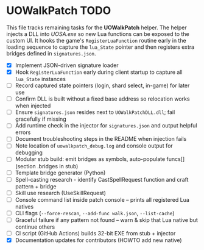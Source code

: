 # UOWalkPatch TODO

This file tracks remaining tasks for the **UOWalkPatch** helper.
The helper injects a DLL into *UOSA.exe* so new Lua functions can be
exposed to the custom UI. It hooks the game's `RegisterLuaFunction`
routine early in the loading sequence to capture the `lua_State` pointer
and then registers extra bridges defined in `signatures.json`.

- [x] Implement JSON-driven signature loader
- [x] Hook `RegisterLuaFunction` early during client startup to capture all `lua_State` instances
- [ ] Record captured state pointers (login, shard select, in-game) for later use
- [ ] Confirm DLL is built without a fixed base address so relocation works when injected
- [ ] Ensure `signatures.json` resides next to `UOWalkPatchDLL.dll`; fail gracefully if missing
- [ ] Add runtime check in the injector for `signatures.json` and output helpful errors
- [ ] Document troubleshooting steps in the README when injection fails
- [ ] Note location of `uowalkpatch_debug.log` and console output for debugging
- [ ] Modular stub build: emit bridges as symbols, auto-populate funcs[] (section .bridges in stub)
- [ ] Template bridge generator (Python)
- [ ] Spell-casting research - identify CastSpellRequest function and craft pattern + bridge
- [ ] Skill use research (UseSkillRequest)
- [ ] Console command list inside patch console – prints all registered Lua natives
- [ ] CLI flags (`--force-rescan`, `--add-func walk.json`, `--list-cache`)
- [ ] Graceful failure if any pattern not found – warn & skip that Lua native but continue others
- [ ] CI script (GitHub Actions) builds 32-bit EXE from stub + injector
- [x] Documentation updates for contributors (HOWTO add new native)

